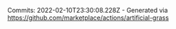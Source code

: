 Commits: 2022-02-10T23:30:08.228Z - Generated via https://github.com/marketplace/actions/artificial-grass
<br>
